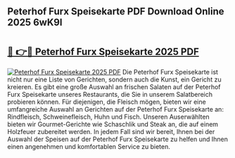 ## Peterhof Furx Speisekarte PDF Download Online 2025 6wK9l

# <h2><a href="http://gc5miv.nevu.top/?p=Peterhof+Furx+Speisekarte">🔗 👉🔴 Peterhof Furx Speisekarte 2025 PDF</a></h2>

[![Peterhof Furx Speisekarte 2025 PDF](https://i.imgur.com/dBaPXMq.png)](http://gc5miv.nevu.top/?p=Peterhof+Furx+Speisekarte)
Die Peterhof Furx Speisekarte ist nicht nur eine Liste von Gerichten, sondern auch die Kunst, ein Gericht zu kreieren. Es gibt eine große Auswahl an frischen Salaten auf der Peterhof Furx Speisekarte unseres Restaurants, die Sie in unserem Salatbereich probieren können. Für diejenigen, die Fleisch mögen, bieten wir eine umfangreiche Auswahl an Gerichten auf der Peterhof Furx Speisekarte an: Rindfleisch, Schweinefleisch, Huhn und Fisch. Unseren Auserwählten bieten wir Gourmet-Gerichte wie Schaschlik und Steak an, die auf einem Holzfeuer zubereitet werden. In jedem Fall sind wir bereit, Ihnen bei der Auswahl der Speisen auf der Peterhof Furx Speisekarte zu helfen und Ihnen einen angenehmen und komfortablen Service zu bieten.
